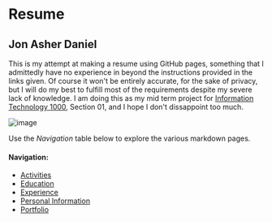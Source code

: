 # Resume
## Jon Asher Daniel
This is my attempt at making a resume using GitHub pages, something that I admittedly have
no experience in beyond the instructions provided in the links given. Of course it won't be
entirely accurate, for the sake of privacy, but I will do my best to fulfill most of the
requirements despite my severe lack of knowledge. I am doing this as my mid term project for
[Information Technology 1000](https://www.coursicle.com/missouri/courses/INFOTC/1000/), Section 
01, and I hope I don't dissappoint too much.

![image](https://user-images.githubusercontent.com/101874703/159095249-81f4726d-0843-4b4c-9b67-c4a22cd0293d.png)

Use the _Navigation_ table below to explore the various markdown pages.

#### Navigation:
- [Activities](activities.md)
- [Education](education.md)
- [Experience](experience.md)
- [Personal Information](personal-info.md)
- [Portfolio](portfolio.md)
